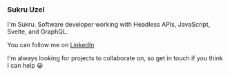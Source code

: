 ### Sukru Uzel

I'm Sukru. Software developer working with Headless APIs, JavaScript, Svelte, and GraphQL.

You can follow me on [LinkedIn](https://www.linkedin.com/in/sukru-uzel/)

I'm always looking for projects to collaborate on, so get in touch if you think I can help 😀
